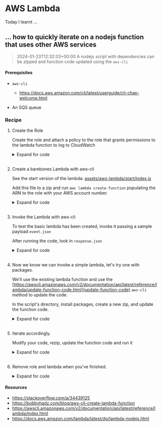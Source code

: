 # AWS Lambda

Today I learnt ...

## ... how to quickly iterate on a nodejs function that uses other AWS services

> 2024-01-23T12:32:03+00:00
> A nodejs script with dependencies can be zipped and function code updated using the `aws-cli` 

#### Prerequisites
- `aws-cli` 
	- https://docs.aws.amazon.com/cli/latest/userguide/cli-chap-welcome.html

- An SQS queue

### Recipe

1. Create the Role

    Create the role and attach a policy to the role that grants permissions to the lambda function to log to CloudWatch

    <details>
    <summary>Expand for code</summary>

    ```bash
    pwd /home/jon/code/today-i-learned
    cd assets/aws-lambda
    aws iam create-role --role-name til-lambda-example-role --assume-role-policy-document file://trust-policy.json;

    aws iam attach-role-policy --role-name til-lambda-example-role --policy-arn arn:aws:iam::aws:policy/service-role/AWSLambdaBasicExecutionRole

    ```
    </details>
    <br>
2. Create a barebones Lambda with aws-cli

    See the start version of the lambda:
    [assets/aws-lambda/start/index.js](index.js)
    
    Add this file to a zip and run `aws lambda create-function` populating the ARN to the role with your AWS account number.

    <details>
        <summary>Expand for code</summary>

        ```bash
        cd assets/aws-lambda/start/
        zip -r9 lambda.zip index.js package.json;

        aws lambda create-function --function-name til-lambda-example --runtime nodejs20.x --zip-file fileb://lambda.zip --handler index.handler --role "arn:aws:iam::YOUR_ACCOUNT_NUMBER:role/til-lambda-example-role"

        ```
    </details>

    <br>

3. Invoke the Lambda with aws-cli

    To test the basic lambda has been created, invoke it passing a sample payload `event.json`

    After running the code, look in `response.json`

    <details>
        <summary>Expand for code</summary>

        ```bash
        aws lambda invoke --function-name til-lambda-example --payload file://event.json response.json;

        cat response.json
        {"headers":{"Content-Type":"application/json"},"statusCode":200,"body":"{\"success\":true}"}%    

        ```
    </details>

    <br>


4. Now we know we can invoke a simple lambda, let's try one with packages.
    
    We'll use the existing lambda function and use the [https://awscli.amazonaws.com/v2/documentation/api/latest/reference/lambda/update-function-code.html](update-function-code) `aws-cli` method to update the code.

    In the script's directory, install packages, create a new zip, and update the function code.

    <details>
        <summary>Expand for code</summary>

        ```bash
        cd ../packages
        npm install
        
        zip -r9 lambdapackages.zip .
        aws lambda update-function-code --function-name til-lambda-example --zip-file fileb://lambdapackages.zip

        # Invoke lambdapackages remotely
        aws lambda invoke --function-name til-lambda-example --payload file://event.json response.json
        cat response.json
        {"headers":{"Content-Type":"application/json"},"statusCode":200,"body":"{\"success\":true}"}%    
        ```
    </details>
    <br>
5. Iterate accordingly.

    Modify your code, rezip, update the function code and run it

    <details>
        <summary>Expand for code</summary>

        ```bash
        rm -rf lambdapackages.zip; 

        zip -r9 lambdapackages.zip .
        aws lambda update-function-code --function-name til-lambda-example --zip-file fileb://lambdapackages.zip


        aws lambda invoke --function-name til-lambda-example --payload file://event.json response.json
        cat response.json
        {"headers":{"Content-Type":"application/json"},"statusCode":200,"body":"{\"success\":true}"}%    
        ```
    </details>
    <br>

6. Remove role and lambda when you've finished.

    <details>
    <summary>Expand for code</summary>

    ```bash
    aws lambda delete-function --function-name til-lambda-example;

    aws iam delete-role --role-name til-lambda-example-role
    ```
    </details>

#### Resources
- https://stackoverflow.com/a/34439125
- https://bobbyhadz.com/blog/aws-cli-create-lambda-function
- https://awscli.amazonaws.com/v2/documentation/api/latest/reference/lambda/index.html
- https://docs.aws.amazon.com/lambda/latest/dg/lambda-nodejs.html
